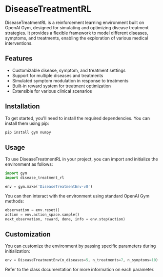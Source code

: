 # DiseaseTreatmentRL

DiseaseTreatmentRL is a reinforcement learning environment built on OpenAI Gym, designed for simulating and optimizing disease treatment strategies. It provides a flexible framework to model different diseases, symptoms, and treatments, enabling the exploration of various medical interventions.

## Features
- Customizable disease, symptom, and treatment settings
- Support for multiple diseases and treatments
- Simulated symptom modulation in response to treatments
- Built-in reward system for treatment optimization
- Extensible for various clinical scenarios

## Installation

To get started, you'll need to install the required dependencies. You can install them using pip:

```bash
pip install gym numpy
```

## Usage

To use DiseaseTreatmentRL in your project, you can import and initialize the environment as follows:

```python
import gym
import disease_treatment_rl

env = gym.make('DiseaseTreatmentEnv-v0')
```

You can then interact with the environment using standard OpenAI Gym methods:

```python
observation = env.reset()
action = env.action_space.sample()
next_observation, reward, done, info = env.step(action)
```

## Customization

You can customize the environment by passing specific parameters during initialization:

```python
env = DiseaseTreatmentEnv(n_diseases=5, n_treatments=7, n_symptoms=10)
```

Refer to the class documentation for more information on each parameter.

